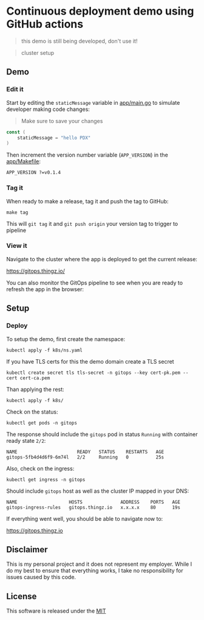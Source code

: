 # Continuous deployment demo using GitHub actions

> this demo is still being developed, don't use it!

> cluster setup 

## Demo 

### Edit it

Start by editing the `staticMessage` variable in [app/main.go](app/main.go) to simulate developer making code changes:

> Make sure to save your changes

```go
const (
	staticMessage = "hello PDX"
)
```

Then increment the version number variable (`APP_VERSION`) in the [app/Makefile](app/Makefile):

```shell
APP_VERSION ?=v0.1.4
```

### Tag it

When ready to make a release, tag it and push the tag to GitHub:

```shell
make tag
```

This will `git tag` it and `git push origin` your version tag to trigger to pipeline

### View it

Navigate to the cluster where the app is deployed to get the current release:

https://gitops.thingz.io/

You can also monitor the GitOps pipeline to see when you are ready to refresh the app in the browser:


## Setup 

### Deploy

To setup the demo, first create the namespace: 

```shell
kubectl apply -f k8s/ns.yaml
```

If you have TLS certs for this the demo domain create a TLS secret 

```shell
kubectl create secret tls tls-secret -n gitops --key cert-pk.pem --cert cert-ca.pem
```

Than applying the rest:

```shell
kubectl apply -f k8s/
```

Check on the status: 

```shell
kubectl get pods -n gitops
```

The response should include the `gitops` pod in status `Running` with container ready state `2/2`:

```shell
NAME                      READY   STATUS    RESTARTS   AGE
gitops-5fb4d4d6f9-6m74l   2/2     Running   0          25s
```

Also, check on the ingress: 

```shell
kubectl get ingress -n gitops
```

Should include `gitops` host as well as the cluster IP mapped in your DNS:

```shell
NAME                   HOSTS              ADDRESS    PORTS   AGE
gitops-ingress-rules   gitops.thingz.io   x.x.x.x    80      19s
```

If everything went well, you should be able to navigate now to: 

https://gitops.thingz.io


## Disclaimer

This is my personal project and it does not represent my employer. While I do my best to ensure that everything works, I take no responsibility for issues caused by this code.

## License

This software is released under the [MIT](../LICENSE)
